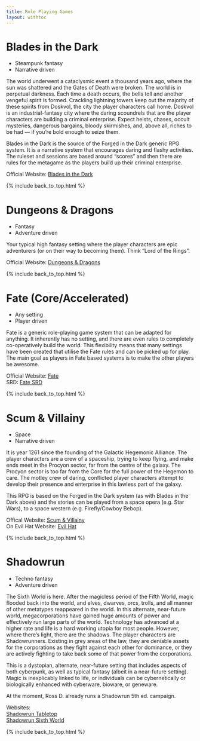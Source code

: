 ```yaml
---
title: Role Playing Games
layout: withtoc
---
```


# Blades in the Dark

* Steampunk fantasy
* Narrative driven

The world underwent a cataclysmic event a thousand years ago, where the sun was shattered and the Gates of Death were broken.  The world is in perpetual darkness.  Each time a death occurs, the bells toll and another vengeful spirit is formed.  Crackling lightning towers keep out the majority of these spirits from Doskvol, the city the player characters call home.  Doskvol is an industrial-fantasy city where the daring scoundrels that are the player characters are building a criminal enterprise.  Expect heists, chases, occult mysteries, dangerous bargains, bloody skirmishes, and, above all, riches to be had — if you’re bold enough to seize them.

Blades in the Dark is the source of the Forged in the Dark generic RPG system.  It is a narrative system that encourages daring and flashy activities.  The ruleset and sessions are based around “scores” and then there are rules for the metagame as the players build up their criminal enterprise.

Official Website: [Blades in the Dark](https://bladesinthedark.com/)

{% include back_to_top.html %}

# Dungeons & Dragons

* Fantasy
* Adventure driven

Your typical high fantasy setting where the player characters are epic adventurers (or on their way to becoming them).  Think “Lord of the Rings”.

Official Website: [Dungeons & Dragons](https://dnd.wizards.com)

{% include back_to_top.html %}

# Fate (Core/Accelerated)

* Any setting
* Player driven

Fate is a generic role-playing game system that can be adapted for anything.  It inherently has no setting, and there are even rules to completely co-operatively build the world.  This flexibility means that many settings have been created that utilise the Fate rules and can be picked up for play.  The main goal as players in Fate based systems is to make the other players be awesome.

Official Website: [Fate](http://www.faterpg.com/)  
SRD: [Fate SRD](https://fate-srd.com/)

{% include back_to_top.html %}

# Scum & Villainy

* Space
* Narrative driven

It is year 1261 since the founding of the Galactic Hegemonic Alliance.  The player characters are a crew of a spaceship, trying to keep flying, and make ends meet in the Procyon sector, far from the centre of the galaxy.  The Procyon sector is too far from the Core for the full power of the Hegemon to care.  The motley crew of daring, conflicted player characters attempt to develop their presence and enterprise in this lawless part of the galaxy.

This RPG is based on the Forged in the Dark system (as with Blades in the Dark above) and the stories can be played from a space opera (e.g. Star Wars), to a space western (e.g. Firefly/Cowboy Bebop).

Offical Website: [Scum & Villainy](https://offguardgames.com/scum-and-villainy/)  
On Evil Hat Website: [Evil Hat](https://www.evilhat.com/home/scum-and-villainy/)

{% include back_to_top.html %}

# Shadowrun

* Techno fantasy
* Adventure driven

The Sixth World is here.  After the magicless period of the Fifth World, magic flooded back into the world, and elves, dwarves, orcs, trolls, and all manner of other metatypes reappeared in the world.  In this alternate, near-future world, megacorporations have gained huge amounts of power and effectively run large parts of the world.  Technology has advanced at a higher rate and life is a hard working utopia for most people.  However, where there’s light, there are the shadows.  The player characters are Shadowrunners.  Existing in  grey areas of the law, they are deniable assets for the corporations as they fight against each other for dominance, or they are actively fighting to take back some of that power from the corporations.

This is a dystopian, alternate, near-future setting that includes aspects of both cyberpunk, as well as typical fantasy (albeit in a near-future setting).  Magic is inexplicably linked to life, or individuals can be cybernetically or biologically enhanced with cyberware, bioware, or geneware.

At the moment, Ross D. already runs a Shadowrun 5th ed. campaign.

Websites:  
[Shadowrun Tabletop](https://www.shadowruntabletop.com)  
[Shadowrun Sixth World](https://www.shadowrunsixthworld.com/)

{% include back_to_top.html %}
